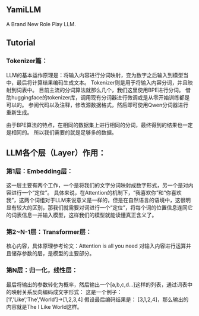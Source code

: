 ## YamiLLM
A Brand New Role Play LLM.

## Tutorial

### Tokenizer篇：

LLM的基本运作原理是：将输入内容进行分词映射，变为数字之后输入到模型当中，最后将计算结果编码生成文本。
Tokenizer则是用于将输入内容分词，并且映射到词表中。
目前主流的分词算法就那么几个，我们这里使用BPE进行分词。
借助huggingface的tokenizer库，调用现有分词器进行微调或是从零开始训练都是可以的。
参阅代码以及注释，修改源数据格式，然后即可使用Qwen分词器进行重新生成。

由于BPE算法的特点，在相同的数据集上进行相同的分词，最终得到的结果也一定是相同的。
所以我们需要的就是足够多的数据。

## LLM各个层（Layer）作用：

### 第1层：Embedding层：
这一层主要有两个工作，一个是将我们的文字分词映射成数字形式，另一个是对内容进行一个“定位”。
具体来说，在Attention的机制下，“我喜欢你”和“你喜欢我”，这两个词组对于LLM来说意义是一样的，但是在自然语言的语境中，这很明显有较大的区别，那我们就需要对词进行一个“定位”，将每个词的位置信息连同它的词表信息一并输入模型，这样我们的模型就能读懂真正含义了。
### 第2~N-1层：Transformer层：
核心内容，具体原理参考论文：Attention is all you need
对输入内容进行运算并且储存参数的层，是模型的主要部分。
### 第N层：归一化，线性层：
最后将输出的参数转化为概率，然后输出一个[a,b,c,d…]这样的列表，通过词表中的映射关系反向编码成文字形式：
这是一个例子：
[‘I’,’Like’,’The’,’World’]→[1,2,3,4]
假设最后编码结果是：
[3,1,2,4]，那么输出的内容就是The I Like World这样。

